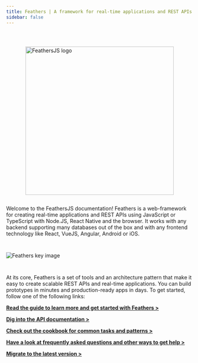 ```yaml
---
title: Feathers | A framework for real-time applications and REST APIs
sidebar: false
---
```


<img style="display: block; width: 400px; margin: 0 auto; margin-top: 4em; margin-bottom: 2em;" src="/img/feathers-logo-wide.png" alt="FeathersJS logo" />

Welcome to the FeathersJS documentation! Feathers is a web-framework for creating real-time applications and REST APIs using JavaScript or TypeScript with Node.JS, React Native and the browser. It works with any backend supporting many databases out of the box and with any frontend technology like React, VueJS, Angular, Android or iOS.

<img style="margin: 2em 0;" src="/img/key-image-horizontal.png" alt="Feathers key image">

At its core, Feathers is a set of tools and an architecture pattern that make it easy to create scalable REST APIs and real-time applications. You can build prototypes in minutes and production-ready apps in days. To get started, follow one of the following links:

[__Read the guide to learn more and get started with Feathers >__](./guides/readme.md)

[__Dig into the API documentation >__](./api/readme.md)

[__Check out the cookbook for common tasks and patterns >__](./cookbook/readme.md)

[__Have a look at frequently asked questions and other ways to get help >__](./help/readme.md)

[__Migrate to the latest version >__](./guides/migrating.md)
